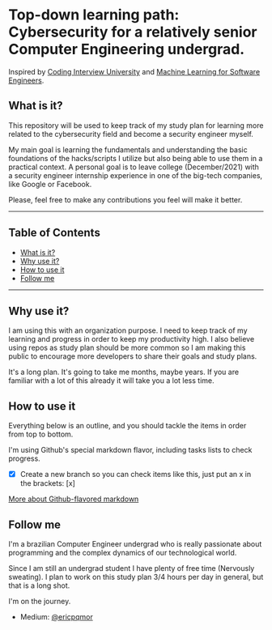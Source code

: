 # Top-down learning path: Cybersecurity for a relatively senior Computer Engineering undergrad.

Inspired by [Coding Interview University](https://github.com/jwasham/coding-interview-university) and [Machine Learning for Software Engineers](https://github.com/ZuzooVn/machine-learning-for-software-engineers).

## What is it?

This repository will be used to keep track of my study plan for learning more related to the cybersecurity field and become a security engineer myself.

My main goal is learning the fundamentals and understanding the basic foundations of the hacks/scripts I utilize but also being able to use them in a practical context. A personal goal is to leave college (December/2021) with a security engineer internship experience in one of the big-tech companies, like Google or Facebook.

Please, feel free to make any contributions you feel will make it better.

---

## Table of Contents

- [What is it?](#what-is-it)
- [Why use it?](#why-use-it)
- [How to use it](#how-to-use-it)
- [Follow me](#follow-me)

---

## Why use it?

I am using this with an organization purpose. I need to keep track of my learning and progress in order to keep my productivity high. I also believe using repos as study plan should be more common so I am making this public to encourage more developers to share their goals and study plans.

 It's a long plan. It's going to take me months, maybe years. If you are familiar with a lot of this already it will take you a lot less time.

## How to use it
Everything below is an outline, and you should tackle the items in order from top to bottom.

I'm using Github's special markdown flavor, including tasks lists to check progress.

- [x] Create a new branch so you can check items like this, just put an x in the brackets: [x]

[More about Github-flavored markdown](https://guides.github.com/features/mastering-markdown/#GitHub-flavored-markdown)

## Follow me
I'm a brazilian Computer Engineer undergrad who is really passionate about programming and the complex dynamics of our technological world.

Since I am still an undergrad student I have plenty of free time (Nervously sweating). I plan to work on this study plan 3/4 hours per day in general, but that is a long shot.

I'm on the journey.

- Medium: [@ericpqmor](https://medium.com/@ericpqmor)
